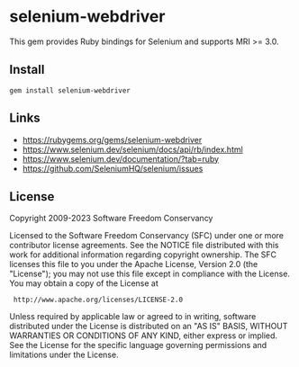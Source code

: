 # selenium-webdriver

This gem provides Ruby bindings for Selenium and supports MRI >= 3.0.

## Install

    gem install selenium-webdriver

## Links

* https://rubygems.org/gems/selenium-webdriver
* https://www.selenium.dev/selenium/docs/api/rb/index.html
* https://www.selenium.dev/documentation/?tab=ruby
* https://github.com/SeleniumHQ/selenium/issues

## License

Copyright 2009-2023 Software Freedom Conservancy

Licensed to the Software Freedom Conservancy (SFC) under one
or more contributor license agreements.  See the NOTICE file
distributed with this work for additional information
regarding copyright ownership.  The SFC licenses this file
to you under the Apache License, Version 2.0 (the
"License"); you may not use this file except in compliance
with the License.  You may obtain a copy of the License at

     http://www.apache.org/licenses/LICENSE-2.0

Unless required by applicable law or agreed to in writing, software
distributed under the License is distributed on an "AS IS" BASIS,
WITHOUT WARRANTIES OR CONDITIONS OF ANY KIND, either express or implied.
See the License for the specific language governing permissions and
limitations under the License.
